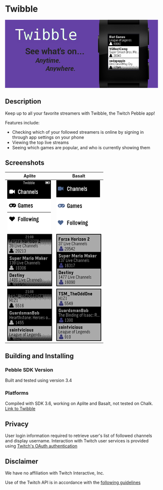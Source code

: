 # Twibble

![Twibble Banner](./TwibbleBanner.png "Twibble Logo")

## Description

Keep up to all your favorite streamers with Twibble, the Twitch Pebble app!

Features include:
- Checking which of your followed streamers is online by signing in through app settings on your phone
- Viewing the top live streams
- Seeing which games are popular, and who is currently showing them

## Screenshots

Aplite | Basalt
------------- | -------------
![Twibble main menu](./screenshots/screenshot_main.png) | ![Twibble main menu color](./screenshots/screenshot_main_color.png)
![Twibble games menu](./screenshots/screenshot_games.png) | ![Twibble games menu colour](./screenshots/screenshot_games_colour.png)
![Twibble channel menu](./screenshots/screenshot_channel.png) | ![Twibble channel menu colour](./screenshots/screenshot_channel_colour.png)

## Building and Installing

### Pebble SDK Version
Built and tested using version 3.4

### Platforms
Compiled with SDK 3.6, working on Aplite and Basalt, not tested on Chalk.
[Link to Twibble](http://apps.getpebble.com/en_US/application/5620481225ef793e5a00001a)

## Privacy
User login information required to retrieve user's list of followed channels and display username.
Interaction with Twitch user services is provided using [Twitch's OAuth authentication](https://github.com/justintv/Twitch-API/blob/master/authentication.md)

## Disclaimer
We have no affiliation with Twitch Interactive, Inc.

Use of the Twitch API is in accordance with the [following guidelines](http://www.twitch.tv/user/legal?page=api_terms_of_service)
